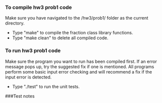 ### To compile hw3 prob1 code
Make sure you have navigated to the /hw3/prob1/ folder as the current directory.
* Type "make" to compile the fraction class library functions.
* Type "make clean" to delete all compiled code.

### To run hw3 prob1 code
Make sure the program you want to run has been compiled first. 
If an error message pops up, try the suggested fix if one is mentioned. 
All programs perform some basic input error checking and will recommend a fix if the input error is detected.
* Type "./test" to run the unit tests.

###Test notes

